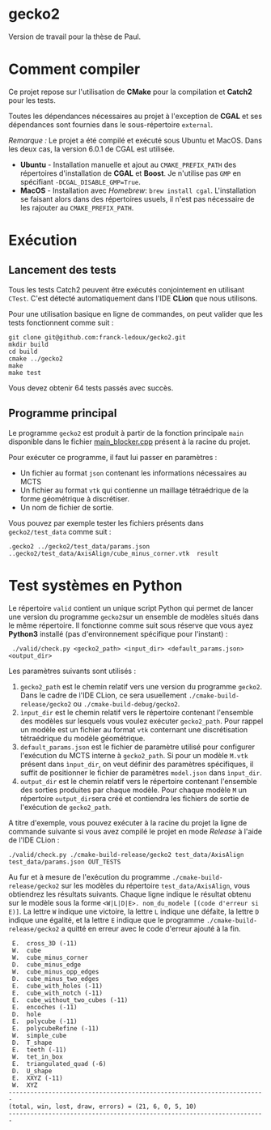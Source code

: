 # gecko2
Version de travail pour la thèse de Paul. 

# Comment compiler

Ce projet repose sur l'utilisation de **CMake** pour la compilation et **Catch2** pour les tests.

Toutes les dépendances nécessaires au projet à l'exception de **CGAL** et ses dépendances sont fournies dans le 
sous-répertoire `external`. 

*Remarque :* Le projet a été compilé et exécuté sous Ubuntu et MacOS.
Dans les deux cas, la version 6.0.1 de CGAL est utilisée.
- **Ubuntu** - Installation manuelle et ajout au `CMAKE_PREFIX_PATH` des répertoires
d'installation de **CGAL** et **Boost**. Je n'utilise pas `GMP` en spécifiant `-DCGAL_DISABLE_GMP=True`. 
- **MacOS** - Installation avec *Homebrew*: `brew install cgal`. L'installation se faisant alors dans des répertoires 
usuels, il n'est pas nécessaire de les rajouter au `CMAKE_PREFIX_PATH`.

# Exécution 

## Lancement des tests 
Tous les tests Catch2 peuvent être exécutés conjointement en utilisant `CTest`. C'est détecté automatiquement
dans l'IDE **CLion** que nous utilisons.

Pour une utilisation basique en ligne de commandes, on peut valider que les tests
fonctionnent comme suit :

```shell
git clone git@github.com:franck-ledoux/gecko2.git
mkdir build
cd build
cmake ../gecko2
make 
make test
```
Vous devez obtenir 64 tests passés avec succès.

## Programme principal

Le programme `gecko2` est produit à partir de la fonction principale `main` disponible
dans le fichier [main_blocker.cpp](main_blocker.cpp) présent à la racine du projet.

Pour exécuter ce programme, il faut lui passer en paramètres :
- Un fichier au format `json` contenant les informations nécessaires au MCTS
- Un fichier au format `vtk` qui contienne un maillage tétraédrique de la forme géométrique
à discrétiser.
- Un nom de fichier de sortie.

Vous pouvez par exemple tester les fichiers présents dans `gecko2/test_data` comme suit :

```shell   
.gecko2 ../gecko2/test_data/params.json ..gecko2/test_data/AxisAlign/cube_minus_corner.vtk  result
```

# Test systèmes en Python

Le répertoire `valid` contient un unique script Python qui permet de lancer une version du programme
`gecko2`sur un ensemble de modèles situés dans le même répertoire. Il fonctionne comme suit sous réserve que vous
ayez **Python3** installé (pas d'environnement spécifique pour l'instant) :

```shell
 ./valid/check.py <gecko2_path> <input_dir> <default_params.json> <output_dir>
```
Les paramètres suivants sont utilisés :
1. `gecko2_path` est le chemin relatif vers une version du programme `gecko2`. Dans le cadre de l'IDE CLion, ce sera
usuellement `./cmake-build-release/gecko2` ou `./cmake-build-debug/gecko2`.
2. `ìnput_dir` est le chemin relatif vers le répertoire contenant l'ensemble des modèles sur lesquels vous voulez
exécuter `gecko2_path`. Pour rappel un modèle est un fichier au format `vtk` conternant une discrétisation tétraédrique
du modèle géométrique.
3. `default_params.json` est le fichier de paramètre utilisé pour configurer l'exécution du MCTS interne à 
`gecko2_path`. Si pour un modèle `M.vtk` présent dans `ìnput_dir`, on veut définir des paramètres spécifiques, il suffit 
de positionner le fichier de paramètres `model.json` dans  `ìnput_dir`.
4. `output_dir` est le chemin relatif vers le répertoire contenant l'ensemble des sorties produites par chaque modèle.
Pour chaque modèle `M` un répertoire `output_dir`sera créé et contiendra les fichiers de sortie de l'exécution 
de `gecko2_path`.

A titre d'exemple, vous pouvez exécuter à la racine du projet la ligne de commande suivante si vous avez compilé le projet
en mode *Release* à l'aide de l'IDE CLion :
```shell
./valid/check.py ./cmake-build-release/gecko2 test_data/AxisAlign test_data/params.json OUT_TESTS
```
Au fur et à mesure de l'exécution du programme `./cmake-build-release/gecko2` sur les modèles du répertoire
`test_data/AxisAlign`, vous obtiendrez les résultats suivants. Chaque ligne indique le résultat obtenu sur le modèle 
sous la forme `<W|L|D|E>. nom_du_modele [(code d'erreur si E)]`. La lettre `W` indique une victoire,  la lettre `L` 
indique une défaite, la lettre `D` indique une égalité, et la lettre `E` indique que le programme 
`./cmake-build-release/gecko2` a quitté en erreur avec le code d'erreur ajouté à la fin.

```
 E.  cross_3D (-11)
 W.  cube
 W.  cube_minus_corner
 D.  cube_minus_edge
 W.  cube_minus_opp_edges
 D.  cube_minus_two_edges
 E.  cube_with_holes (-11)
 E.  cube_with_notch (-11)
 E.  cube_without_two_cubes (-11)
 E.  encoches (-11)
 D.  hole
 E.  polycube (-11)
 E.  polycubeRefine (-11)
 W.  simple_cube
 D.  T_shape
 E.  teeth (-11)
 W.  tet_in_box
 E.  triangulated_quad (-6)
 D.  U_shape
 E.  XXYZ (-11)
 W.  XYZ
-----------------------------------------------------------------------
(total, win, lost, draw, errors) = (21, 6, 0, 5, 10)
-----------------------------------------------------------------------
```